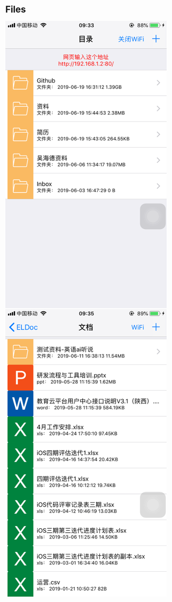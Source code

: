 # Files
  
  ![](https://raw.githubusercontent.com/whde/Files/master/201906229.png)
  ![](https://raw.githubusercontent.com/whde/Files/master/2019062210.png)

<p>

